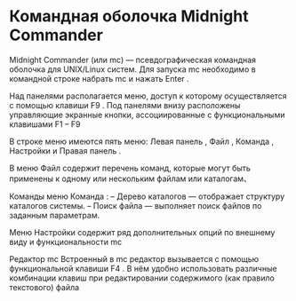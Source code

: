 # Командная оболочка Midnight Commander

Midnight Commander (или mc) — псевдографическая командная оболочка для UNIX/Linux систем. Для запуска mc необходимо в командной строке набрать mc и нажать Enter .

Над панелями располагается меню, доступ к которому осуществляется с помощью клавиши F9 . Под панелями внизу расположены управляющие экранные кнопки, ассоциированные с функциональными клавишами F1 – F9

В строке меню имеются пять меню: Левая панель , Файл , Команда , Настройки и Правая панель .

В меню Файл содержит перечень команд, которые могут быть применены к одному или нескольким файлам или каталогам、

Команды меню Команда : – Дерево каталогов — отображает структуру каталогов системы. – Поиск файла — выполняет поиск файлов по заданным параметрам.

Меню Настройки содержит ряд дополнительных опций по внешнему виду и функциональности mc

Редактор mc Встроенный в mc редактор вызывается с помощью функциональной клавиши F4 . В нём удобно использовать различные комбинации клавиш при редактировании содержимого (как правило текстового) файла

